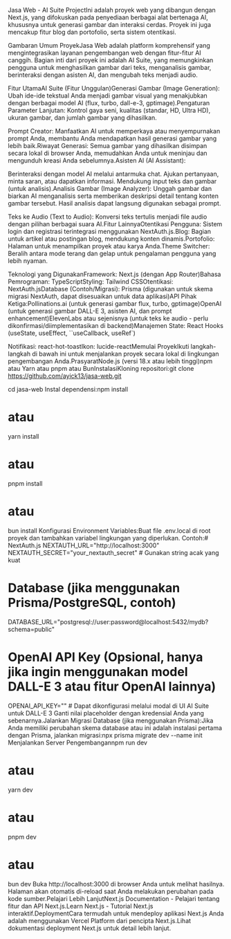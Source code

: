Jasa Web - AI Suite ProjectIni adalah proyek web yang dibangun dengan Next.js, yang difokuskan pada penyediaan berbagai alat bertenaga AI, khususnya untuk generasi gambar dan interaksi cerdas. Proyek ini juga mencakup fitur blog dan portofolio, serta sistem otentikasi.

Gambaran Umum ProyekJasa Web adalah platform komprehensif yang mengintegrasikan layanan pengembangan web dengan fitur-fitur AI canggih. Bagian inti dari proyek ini adalah AI Suite, yang memungkinkan pengguna untuk menghasilkan gambar dari teks, menganalisis gambar, berinteraksi dengan asisten AI, dan mengubah teks menjadi audio.

Fitur UtamaAI Suite (Fitur Unggulan)Generasi Gambar (Image Generation): Ubah ide-ide tekstual Anda menjadi gambar visual yang menakjubkan dengan berbagai model AI (flux, turbo, dall-e-3, gptimage).Pengaturan Parameter Lanjutan: Kontrol gaya seni, kualitas (standar, HD, Ultra HD), ukuran gambar, dan jumlah gambar yang dihasilkan.

Prompt Creator: Manfaatkan AI untuk memperkaya atau menyempurnakan prompt Anda, membantu Anda mendapatkan hasil generasi gambar yang lebih baik.Riwayat Generasi: Semua gambar yang dihasilkan disimpan secara lokal di browser Anda, memudahkan Anda untuk meninjau dan mengunduh kreasi Anda sebelumnya.Asisten AI (AI Assistant): 

Berinteraksi dengan model AI melalui antarmuka chat. Ajukan pertanyaan, minta saran, atau dapatkan informasi. Mendukung input teks dan gambar (untuk analisis).Analisis Gambar (Image Analyzer): Unggah gambar dan biarkan AI menganalisis serta memberikan deskripsi detail tentang konten gambar tersebut. Hasil analisis dapat langsung digunakan sebagai prompt.

Teks ke Audio (Text to Audio): Konversi teks tertulis menjadi file audio dengan pilihan berbagai suara AI.Fitur LainnyaOtentikasi Pengguna: Sistem login dan registrasi terintegrasi menggunakan NextAuth.js.Blog: Bagian untuk artikel atau postingan blog, mendukung konten dinamis.Portofolio: Halaman untuk menampilkan proyek atau karya Anda.Theme Switcher: Beralih antara mode terang dan gelap untuk pengalaman pengguna yang lebih nyaman.

Teknologi yang DigunakanFramework: Next.js (dengan App Router)Bahasa Pemrograman: TypeScriptStyling: Tailwind CSSOtentikasi: NextAuth.jsDatabase (Contoh/Migrasi): Prisma (digunakan untuk skema migrasi NextAuth, dapat disesuaikan untuk data aplikasi)API Pihak Ketiga:Pollinations.ai (untuk generasi gambar flux, turbo, gptimage)OpenAI (untuk generasi gambar DALL-E 3, asisten AI, dan prompt enhancement)ElevenLabs atau sejenisnya (untuk teks ke audio - perlu dikonfirmasi/diimplementasikan di backend)Manajemen State: React Hooks (useState, useEffect, ``useCallback, useRef`)

Notifikasi: react-hot-toastIkon: lucide-reactMemulai ProyekIkuti langkah-langkah di bawah ini untuk menjalankan proyek secara lokal di lingkungan pengembangan Anda.PrasyaratNode.js (versi 18.x atau lebih tinggi)npm atau Yarn atau pnpm atau BunInstalasiKloning repositori:git clone https://github.com/ayick13/jasa-web.git

cd jasa-web
Instal dependensi:npm install
# atau
yarn install
# atau
pnpm install
# atau
bun install
Konfigurasi Environment Variables:Buat file .env.local di root proyek dan tambahkan variabel lingkungan yang diperlukan. Contoh:# NextAuth.js
NEXTAUTH_URL="http://localhost:3000"
NEXTAUTH_SECRET="your_nextauth_secret" # Gunakan string acak yang kuat

# Database (jika menggunakan Prisma/PostgreSQL, contoh)
DATABASE_URL="postgresql://user:password@localhost:5432/mydb?schema=public"

# OpenAI API Key (Opsional, hanya jika ingin menggunakan model DALL-E 3 atau fitur OpenAI lainnya)
OPENAI_API_KEY="" # Dapat dikonfigurasi melalui modal di UI AI Suite untuk DALL-E 3
Ganti nilai placeholder dengan kredensial Anda yang sebenarnya.Jalankan Migrasi Database (jika menggunakan Prisma):Jika Anda memiliki perubahan skema database atau ini adalah instalasi pertama dengan Prisma, jalankan migrasi:npx prisma migrate dev --name init
Menjalankan Server Pengembangannpm run dev
# atau
yarn dev
# atau
pnpm dev
# atau
bun dev
Buka http://localhost:3000 di browser Anda untuk melihat hasilnya. Halaman akan otomatis di-reload saat Anda melakukan perubahan pada kode sumber.Pelajari Lebih LanjutNext.js Documentation - Pelajari tentang fitur dan API Next.js.Learn Next.js - Tutorial Next.js interaktif.DeploymentCara termudah untuk mendeploy aplikasi Next.js Anda adalah menggunakan Vercel Platform dari pencipta Next.js.Lihat dokumentasi deployment Next.js untuk detail lebih lanjut.
